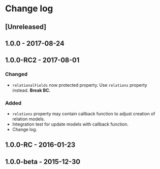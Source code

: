 # Change log

## [Unreleased]

## 1.0.0 - 2017-08-24

## 1.0.0-RC2 - 2017-08-01

### Changed
* `relationalFields` now protected property. Use `relations` property instead. **Break BC.**

### Added
* `relations` property may contain callback function to adjust creation of relation models.
* Integration test for update models with callback function.
* Change log.

## 1.0.0-RC - 2016-01-23

## 1.0.0-beta - 2015-12-30
